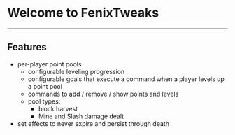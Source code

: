 # Welcome to FenixTweaks

---

## Features

  * per-player point pools
    * configurable leveling progression
    * configurable goals that execute a command when a player levels up a point pool
    * commands to add / remove / show points and levels
    * pool types:
        * block harvest
        * Mine and Slash damage dealt
  * set effects to never expire and persist through death 
